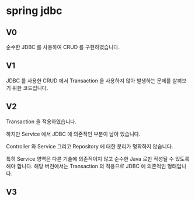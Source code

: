 # spring jdbc


## V0
순수한 JDBC 를 사용하여 CRUD 를 구현하였습니다.

## V1

JDBC 를 사용한 CRUD 에서 Transaction 을 사용하지 않아 발생하는 문제를 살펴보기 위한 코드입니다.

## V2

Transaction 을 적용하였습니다.

하지만 Service 에서 JDBC 에 의존적인 부분이 남아 있습니다.

Controller 와 Service 그리고 Repository 에 대한 분리가 명확하지 않습니다.

특히 Service 영역은 다른 기술에 의존적이지 않고 순수한 Java 로만 작성될 수 있도록 해야 합니다. 해당 버전에서는 Transaction 의 적용으로 JDBC 에 의존적인 형태입니다.

## V3